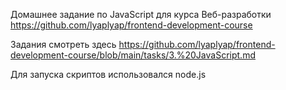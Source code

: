 Домашнее задание по JavaScript для курса Веб-разработки https://github.com/lyaplyap/frontend-development-course

Задания смотреть здесь https://github.com/lyaplyap/frontend-development-course/blob/main/tasks/3.%20JavaScript.md

Для запуска скриптов использовался node.js